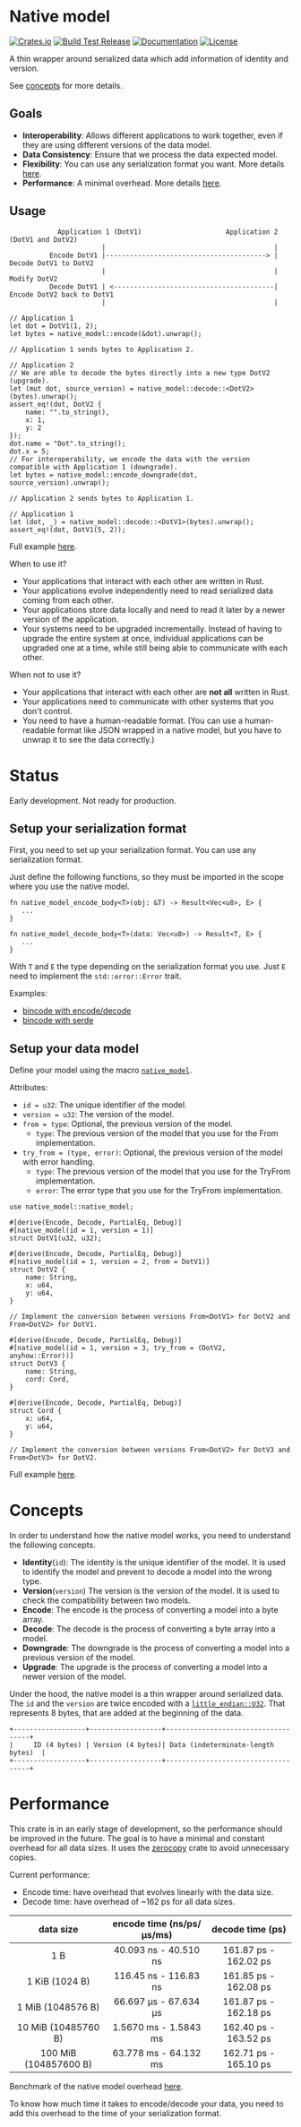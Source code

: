 # Native model

[![Crates.io](https://img.shields.io/crates/v/native_model)](https://crates.io/crates/native_model)
[![Build Test Release](https://github.com/vincent-herlemont/native_model/actions/workflows/build_and_test_release.yml/badge.svg)](https://github.com/vincent-herlemont/native_model/actions/workflows/build_and_test_release.yml)
[![Documentation](https://docs.rs/native_model/badge.svg)](https://docs.rs/native_model)
[![License](https://img.shields.io/crates/l/native_model)](LICENSE)

A thin wrapper around serialized data which add information of identity and version.

See [concepts](#concepts) for more details.

## Goals

- **Interoperability**: Allows different applications to work together, even if they are using different 
  versions of the data model.
- **Data Consistency**: Ensure that we process the data expected model.
- **Flexibility**: You can use any serialization format you want. More details [here](#setup-your-serialization-format).
- **Performance**: A minimal overhead. More details [here](#performance).

## Usage

```
            Application 1 (DotV1)                     Application 2 (DotV1 and DotV2)
                       |                                          |
          Encode DotV1 |----------------------------------------> | Decode DotV1 to DotV2
                       |                                          | Modify DotV2
          Decode DotV1 | <----------------------------------------| Encode DotV2 back to DotV1
                       |                                          |
```


```rust,skt-main
// Application 1
let dot = DotV1(1, 2);
let bytes = native_model::encode(&dot).unwrap();

// Application 1 sends bytes to Application 2.

// Application 2
// We are able to decode the bytes directly into a new type DotV2 (upgrade).
let (mut dot, source_version) = native_model::decode::<DotV2>(bytes).unwrap();
assert_eq!(dot, DotV2 { 
    name: "".to_string(), 
    x: 1, 
    y: 2 
});
dot.name = "Dot".to_string();
dot.x = 5;
// For interoperability, we encode the data with the version compatible with Application 1 (downgrade).
let bytes = native_model::encode_downgrade(dot, source_version).unwrap();

// Application 2 sends bytes to Application 1.

// Application 1
let (dot, _) = native_model::decode::<DotV1>(bytes).unwrap();
assert_eq!(dot, DotV1(5, 2));
 ```

Full example [here](./tests/example/example_main.rs).

When to use it?
- Your applications that interact with each other are written in Rust.
- Your applications evolve independently need to read serialized data coming from each other.
- Your applications store data locally and need to read it later by a newer version of the application.
- Your systems need to be upgraded incrementally. Instead of having to upgrade the entire system at once, individual
  applications can be upgraded one at a time, while still being able to communicate with each other.

When not to use it?
- Your applications that interact with each other are **not all** written in Rust.
- Your applications need to communicate with other systems that you don't control.
- You need to have a human-readable format. (You can use a human-readable format like JSON wrapped in a native model,
  but you have to unwrap it to see the data correctly.)

# Status

Early development. Not ready for production.

## Setup your serialization format

First, you need to set up your serialization format. You can use any serialization format.

Just define the following functions, so they must be imported in the scope where you use the native model.

```rust,ignore
fn native_model_encode_body<T>(obj: &T) -> Result<Vec<u8>, E> {
   ...
}

fn native_model_decode_body<T>(data: Vec<u8>) -> Result<T, E> {
   ...
}
```

With `T` and `E` the type depending on the serialization format you use. Just `E` need to implement the `std::error::Error` trait.

Examples: 
- [bincode with encode/decode](./tests/example/encode_decode/bincode.rs)
- [bincode with serde](./tests/example/encode_decode/bincode_serde.rs)


## Setup your data model

Define your model using the macro [`native_model`](file:///home/vincentherlemont/IdeaProjects/native_model/target/doc/native_model/attr.native_model.html).

Attributes:
- `id = u32`: The unique identifier of the model.
- `version = u32`: The version of the model.
- `from = type`: Optional, the previous version of the model.
    - `type`: The previous version of the model that you use for the From implementation.
- `try_from = (type, error)`: Optional, the previous version of the model with error handling.
    - `type`: The previous version of the model that you use for the TryFrom implementation.
    - `error`: The error type that you use for the TryFrom implementation.

```rust,skt-define-models
use native_model::native_model;

#[derive(Encode, Decode, PartialEq, Debug)]
#[native_model(id = 1, version = 1)]
struct DotV1(u32, u32);

#[derive(Encode, Decode, PartialEq, Debug)]
#[native_model(id = 1, version = 2, from = DotV1)]
struct DotV2 {
    name: String,
    x: u64,
    y: u64,
}

// Implement the conversion between versions From<DotV1> for DotV2 and From<DotV2> for DotV1.

#[derive(Encode, Decode, PartialEq, Debug)]
#[native_model(id = 1, version = 3, try_from = (DotV2, anyhow::Error))]
struct DotV3 {
    name: String,
    cord: Cord,
}

#[derive(Encode, Decode, PartialEq, Debug)]
struct Cord {
    x: u64,
    y: u64,
}

// Implement the conversion between versions From<DotV2> for DotV3 and From<DotV3> for DotV2.
```

Full example [here](tests/example/example_define_model.rs).

# Concepts

In order to understand how the native model works, you need to understand the following concepts.

- **Identity**(`id`): The identity is the unique identifier of the model. It is used to identify the model and 
  prevent to decode a model into the wrong type.
- **Version**(`version`) The version is the version of the model. It is used to check the compatibility between two 
  models.
- **Encode**: The encode is the process of converting a model into a byte array.
- **Decode**: The decode is the process of converting a byte array into a model.
- **Downgrade**: The downgrade is the process of converting a model into a previous version of the model.
- **Upgrade**: The upgrade is the process of converting a model into a newer version of the model.

Under the hood, the native model is a thin wrapper around serialized data. The `id` and the `version` are twice encoded with a [`little_endian::U32`](https://docs.rs/zerocopy/latest/zerocopy/byteorder/little_endian/type.U32.html). That represents 8 bytes, that are added at the beginning of the data.

```
+------------------+------------------+------------------------------------+
|     ID (4 bytes) | Version (4 bytes)| Data (indeterminate-length bytes)  |
+------------------+------------------+------------------------------------+
```

# Performance

This crate is in an early stage of development, so the performance should be improved in the future.
The goal is to have a minimal and constant overhead for all data sizes. It uses the [zerocopy](https://docs.rs/zerocopy/latest/zerocopy/) crate to avoid unnecessary copies.

Current performance:
- Encode time: have overhead that evolves linearly with the data size.
- Decode time: have overhead of ~162 ps for all data sizes.


|       data size       | encode time (ns/ps/µs/ms) | decode time (ps) |
|:---------------------:|:--------------------------:|:----------------:|
|          1 B          | 40.093 ns - 40.510 ns      | 161.87 ps - 162.02 ps |
|    1 KiB (1024 B)     | 116.45 ns - 116.83 ns      | 161.85 ps - 162.08 ps |
|   1 MiB (1048576 B)   | 66.697 µs - 67.634 µs      | 161.87 ps - 162.18 ps |
|  10 MiB (10485760 B)  | 1.5670 ms - 1.5843 ms      | 162.40 ps - 163.52 ps |
| 100 MiB (104857600 B) | 63.778 ms - 64.132 ms      | 162.71 ps - 165.10 ps |

Benchmark of the native model overhead [here](benches/overhead.rs).

To know how much time it takes to encode/decode your data, you need to add this overhead to the time of your serialization format.

